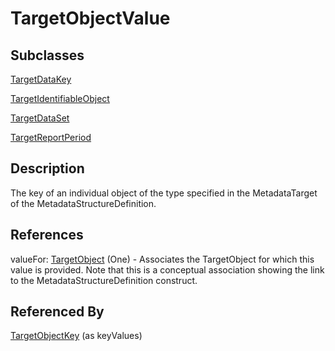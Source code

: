 
# TargetObjectValue



## Subclasses

[TargetDataKey](TargetDataKey.md)

[TargetIdentifiableObject](TargetIdentifiableObject.md)

[TargetDataSet](TargetDataSet.md)

[TargetReportPeriod](TargetReportPeriod.md)



## Description

The key of an individual object of the type specified in the MetadataTarget of the MetadataStructureDefinition.




## References

valueFor: [TargetObject](TargetObject.md) (One) - Associates the TargetObject for which this value is provided. Note that this is a conceptual association showing the link to the MetadataStructureDefinition construct.



## Referenced By

[TargetObjectKey](TargetObjectKey.md) (as keyValues)


